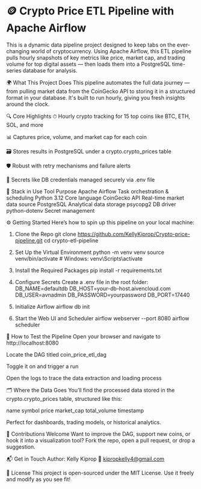 # 🪙 Crypto Price ETL Pipeline with Apache Airflow

This is a dynamic data pipeline project designed to keep tabs on the ever-changing world of cryptocurrency. Using Apache Airflow, this ETL pipeline pulls hourly snapshots of key metrics like price, market cap, and trading volume for top digital assets — then loads them into a PostgreSQL time-series database for analysis.

🌍 What This Project Does
This pipeline automates the full data journey — from pulling market data from the CoinGecko API to storing it in a structured format in your database. It's built to run hourly, giving you fresh insights around the clock.

🔍 Core Highlights
⏱ Hourly crypto tracking for 15 top coins like BTC, ETH, SOL, and more

📊 Captures price, volume, and market cap for each coin

🗃 Stores results in PostgreSQL under a crypto.crypto_prices table

🛡 Robust with retry mechanisms and failure alerts

🔐 Secrets like DB credentials managed securely via .env file

🧰 Stack in Use
Tool	             Purpose
Apache Airflow	  Task orchestration & scheduling
Python 3.12      	Core language
CoinGecko API	    Real-time market data source
PostgreSQL	      Analytical data storage
psycopg2	        DB driver
python-dotenv   	Secret management

⚙️ Getting Started
Here’s how to spin up this pipeline on your local machine:

1. Clone the Repo
git clone https://github.com/KellyKiprop/Crypto-price-pipeline.git
cd crypto-etl-pipeline

2. Set Up the Virtual Environment
python -m venv venv
source venv/bin/activate  # Windows: venv\Scripts\activate

3. Install the Required Packages
pip install -r requirements.txt

4. Configure Secrets
Create a .env file in the root folder:
DB_NAME=defaultdb
DB_HOST=your-db-host.aivencloud.com
DB_USER=avnadmin
DB_PASSWORD=yourpassword
DB_PORT=17440

5. Initialize Airflow
airflow db init

6. Start the Web UI and Scheduler
airflow webserver --port 8080
airflow scheduler

🧪 How to Test the Pipeline
Open your browser and navigate to http://localhost:8080

Locate the DAG titled coin_price_etl_dag

Toggle it on and trigger a run

Open the logs to trace the data extraction and loading process

🗂 Where the Data Goes
You’ll find the processed data stored in the crypto.crypto_prices table, structured like this:

name	symbol	price	market_cap	total_volume	timestamp

Perfect for dashboards, trading models, or historical analytics.

🤝 Contributions Welcome
Want to improve the DAG, support new coins, or hook it into a visualization tool? Fork the repo, open a pull request, or drop a suggestion.

📬 Get in Touch
Author: Kelly Kiprop
📧 kipropkelly4@gmail.com

📜 License
This project is open-sourced under the MIT License. Use it freely and modify as you see fit!
